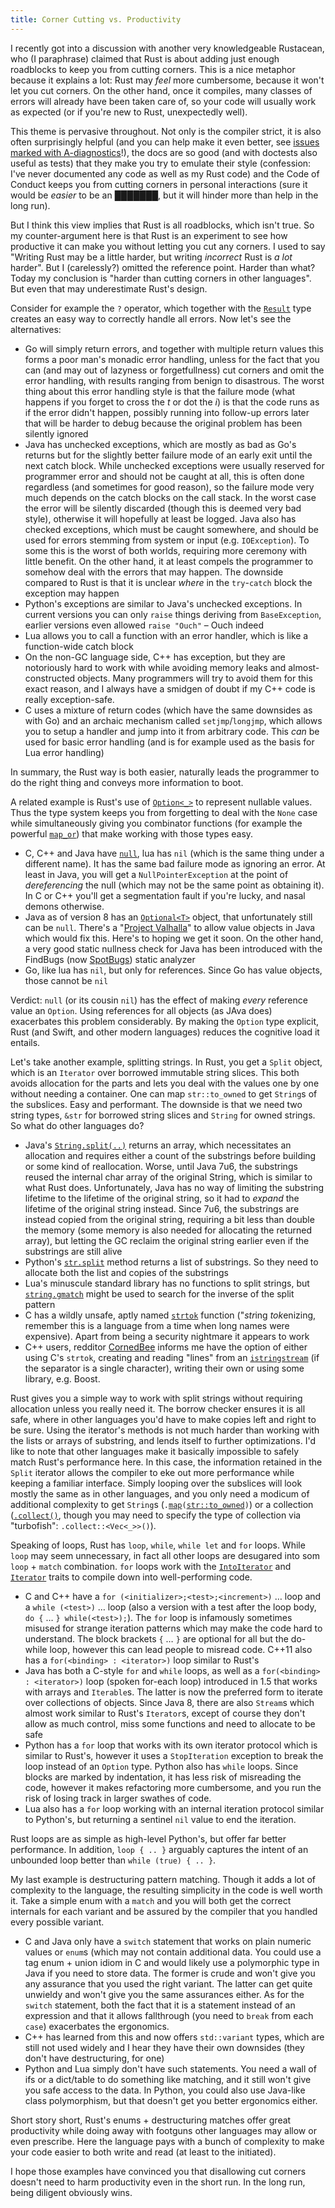 ```yaml
---
title: Corner Cutting vs. Productivity
---
```


I recently got into a discussion with another very knowledgeable Rustacean, who (I paraphrase)
claimed that Rust is about adding just enough roadblocks to keep you from cutting corners. This is
a nice metaphor because it explains a lot: Rust may *feel* more cumbersome, because it won't let
you cut corners. On the other hand, once it compiles, many classes of errors will already have been
taken care of, so your code will usually work as expected (or if you're new to Rust, unexpectedly
well).

This theme is pervasive throughout. Not only is the compiler strict, it is also often surprisingly
helpful (and you can help make it even better, see
[issues marked with A-diagnostics](https://github.com/rust-lang/rust/issues?q=is%3Aopen+is%3Aissue+label%3AA-diagnostics)!),
the docs are so good (and with doctests also useful as tests) that they make you try to emulate
their style (confession: I've never documented any code as well as my Rust code) and the Code of
Conduct keeps you from cutting corners in personal interactions (sure it would be *easier* to be an
███████, but it will hinder more than help in the long run).

But I think this view implies that Rust is all roadblocks, which isn't true. So my counter-argument
here is that Rust is an experiment to see how productive it can make you without letting you cut
any corners. I used to say "Writing Rust may be a little harder, but writing *incorrect* Rust is *a
lot* harder". But I (carelessly?) omitted the reference point. Harder than what? Today my
conclusion is "harder than cutting corners in other languages". But even that may underestimate
Rust's design.

Consider for example the `?` operator, which together with the [`Result`] type creates an easy way to
correctly handle all errors. Now let's see the alternatives:

[`Result`]: https://doc.rust-lang.org/std/result/enum.Result.html

* Go will simply return errors, and together with multiple return values this forms a poor man's
monadic error handling, unless for the fact that you can (and may out of lazyness or
forgetfullness) cut corners and omit the error handling, with results ranging from benign to
disastrous. The worst thing about this error handling style is that the failure mode (what happens
if you forget to cross the *t* or dot the *i*) is that the code runs as if the error didn't happen,
possibly running into follow-up errors later that will be harder to debug because the original
problem has been silently ignored
* Java has unchecked exceptions, which are mostly as bad as Go's returns but for the slightly
better failure mode of an early exit until the next catch block. While unchecked exceptions were
usually reserved for programmer error and should not be caught at all, this is often done
regardless (and sometimes for good reason), so the failure mode very much depends on the catch
blocks on the call stack. In the worst case the error will be silently discarded (though this is
deemed very bad style), otherwise it will hopefully at least be logged. Java also has checked
exceptions, which must be caught somewhere, and should be used for errors stemming from system or
input (e.g. `IOException`). To some this is the worst of both worlds, requiring more ceremony with
little benefit. On the other hand, it at least compels the programmer to somehow deal with the
errors that may happen. The downside compared to Rust is that it is unclear *where* in the
`try`-`catch` block the exception may happen
* Python's exceptions are similar to Java's unchecked exceptions. In current versions you can only
`raise` things deriving from `BaseException`, earlier versions even allowed `raise "Ouch"` – Ouch
indeed
* Lua allows you to call a function with an error handler, which is like a function-wide catch
block
* On the non-GC language side, C++ has exception, but they are notoriously hard to work with while
avoiding memory leaks and almost-constructed objects. Many programmers will try to avoid them for
this exact reason, and I always have a smidgen of doubt if my C++ code is really exception-safe.
* C uses a mixture of return codes (which have the same downsides as with Go) and an archaic
mechanism called `setjmp`/`longjmp`, which allows you to setup a handler and jump into it from
arbitrary code. This *can* be used for basic error handling (and is for example used as the basis
for Lua error handling)

In summary, the Rust way is both easier, naturally leads the programmer to do the right thing and
conveys more information to boot.

A related example is Rust's use of [`Option<_>`] to represent nullable values. Thus the type system
keeps you from forgetting to deal with the `None` case while simultaneously giving you combinator
functions (for example the powerful [`map_or`]) that make working with those types easy.

[`Option<_>`]: https://doc.rust-lang.org/std/option/enum.Option.html
[`map_or`]: https://doc.rust-lang.org/std/option/enum.Option.html#method.map_or

* C, C++ and Java have [`null`], lua has `nil` (which is the same thing under a different name). It
has the same bad failure mode as ignoring an error. At least in Java, you will get a
`NullPointerException` at the point of *dereferencing* the null (which may not be the same point as
obtaining it). In C or C++ you'll get a segmentation fault if you're lucky, and nasal demons
otherwise.
* Java as of version 8 has an [`Optional<T>`] object, that unfortunately still can be `null`.
There's a "[Project Valhalla]" to allow value objects in Java which would fix this. Here's to
hoping we get it soon. On the other hand, a very good static nullness check for Java has been
introduced with the FindBugs (now [SpotBugs](https://spotbugs.github.io/)) static analyzer
* Go, like lua has `nil`, but only for references. Since Go has value objects, those cannot be
`nil`

[Project Valhalla]: http://openjdk.java.net/projects/valhalla/
[`Optional<T>`]: https://docs.oracle.com/javase/8/docs/api/java/util/Optional.html
[`null`]: https://en.wikipedia.org/wiki/Tony_Hoare#Apologies_and_retractions

Verdict: `null` (or its cousin `nil`) has the effect of making *every* reference value an `Option`.
Using references for all objects (as JAva does) exacerbates this problem considerably. By making
the `Option` type explicit, Rust (and Swift, and other modern languages) reduces the cognitive load
it entails.

Let's take another example, splitting strings. In Rust, you get a `Split` object, which is an
`Iterator` over borrowed immutable string slices. This both avoids allocation for the parts and
lets you deal with the values one by one without needing a container. One can map `str::to_owned`
to get `String`s of the subslices. Easy and performant. The downside is that we need two string
types, `&str` for borrowed string slices and `String` for owned strings. So what do other languages
do?

* Java's [`String.split(..)`] returns an array, which necessitates an allocation and requires
either a count of the substrings before building or some kind of reallocation. Worse, until Java
7u6, the substrings reused the internal char array of the original String, which is similar to what
Rust does. Unfortunately, Java has no way of limiting the substring lifetime to the lifetime of the
original string, so it had to *expand* the lifetime of the original string instead. Since 7u6, the
substrings are instead copied from the original string, requiring a bit less than double the memory
(some memory is also needed for allocating the returned array), but letting the GC reclaim the
original string earlier even if the substrings are still alive
* Python's [`str.split`] method returns a list of substrings. So they need to allocate both the
list and copies of the substrings
* Lua's minuscule standard library has no functions to split strings, but [`string.gmatch`] might
be used to search for the inverse of the split pattern
* C has a wildly unsafe, aptly named [`strtok`] function ("*str*ing *tok*enizing, remember this is
a language from a time when long names were expensive). Apart from being a security nightmare it
appears to work
* C++ users, redditor [CornedBee](https://www.reddit.com/user/CornedBee) informs me have the option
of either using C's `strtok`, creating and reading "lines" from an [`istringstream`] (if the
separator is a single character), writing their own or using some library, e.g. Boost.

[`String.split(..)`]: https://docs.oracle.com/javase/8/docs/api/java/lang/String.html#split-java.lang.String-
[`str.split`]: https://docs.python.org/3/library/stdtypes.html#str.split
[`string.gmatch`]: https://www.lua.org/manual/5.3/manual.html#pdf-string.gmatch
[`strtok`]: https://linux.die.net/man/3/strtok
[`istringstream`]: http://www.cplusplus.com/reference/sstream/istringstream

Rust gives you a simple way to work with split strings without requiring allocation unless you
really need it. The borrow checker ensures it is all safe, where in other languages you'd have to
make copies left and right to be sure. Using the iterator's methods is not much harder than working
with the lists or arrays of substring, and lends itself to further optimizations. I'd like to note
that other languages make it basically impossible to safely match Rust's performance here. In this
case, the information retained in the `Split` iterator allows the compiler to eke out more
performance while keeping a familiar interface. Simply looping over the subslices will look mostly
the same as in other languages, and you only need a modicum of additional complexity to get
`String`s (`.`[`map`]`(`[`str::to_owned`]`)`) or a collection ([`.collect()`], though you may need to specify the
type of collection via "turbofish": `.collect::<Vec<_>>()`).

[`map`]: https://doc.rust-lang.org/std/iter/trait.Iterator.html#method.map
[`str::to_owned`]: https://doc.rust-lang.org/std/primitive.str.html#method.to_owned
[`.collect()`]: https://doc.rust-lang.org/std/iter/trait.Iterator.html#method.collect

Speaking of loops, Rust has `loop`, `while`, `while let` and `for` loops. While `loop` may seem
unnecessary, in fact all other loops are desugared into som `loop` + `match` combination. `for`
loops work with the [`IntoIterator`] and [`Iterator`] traits to compile down into well-performing
code.

[`IntoIterator`]: https://doc.rust-lang.org/std/iter/trait.IntoIterator.html
[`Iterator`]: https://doc.rust-lang.org/std/iter/trait.Iterator.html

* C and C++ have a `for (<initializer>;<test>;<increment>)` … loop and a `while (<test>)` … loop
(also a version with a test after the loop body, `do {` … `} while(<test>);`). The `for` loop is
infamously sometimes misused for strange iteration patterns which may make the code hard to
understand. The block brackets `{` … `}` are optional for all but the do-while loop, however this
can lead people to misread code. C++11 also has a `for(<binding> : <iterator>)` loop similar to
Rust's
* Java has both a C-style `for` and `while` loops, as well as a `for(<binding> : <iterator>)` loop
(spoken for-each loop) introduced in 1.5 that works with arrays and `Iterable`s. The latter is now
the preferred form to iterate over collections of objects. Since Java 8, there are also `Stream`s
which almost work similar to Rust's `Iterator`s, except of course they don't allow as much control,
miss some functions and need to allocate to be safe
* Python has a `for` loop that works with its own iterator protocol which is similar to Rust's,
however it uses a `StopIteration` exception to break the loop instead of an `Option` type. Python
also has `while` loops. Since blocks are marked by indentation, it has less risk of misreading the
code, however it makes refactoring more cumbersome, and you run the risk of losing track in larger
swathes of code.
* Lua also has a `for` loop working with an internal iteration protocol similar to Python's, but
returning a sentinel `nil` value to end the iteration.

Rust loops are as simple as high-level Python's, but offer far better performance. In addition,
`loop { .. }` arguably captures the intent of an unbounded loop better than `while (true) { .. }`.

My last example is destructuring pattern matching. Though it adds a lot of complexity to the
language, the resulting simplicity in the code is well worth it. Take a simple enum with a `match`
and you will both get the correct internals for each variant and be assured by the compiler that
you handled every possible variant.

* C and Java only have a `switch` statement that works on plain numeric values or `enum`s (which
may not contain additional data. You could use a tag enum + union idiom in C and would likely use a
polymorphic type in Java if you need to store data. The former is crude and won't give you any
assurance that you used the right variant. The latter can get quite unwieldy and won't give you the
same assurances either. As for the `switch` statement, both the fact that it is a statement instead
of an expression and that it allows fallthrough (you need to `break` from each `case`) exacerbates
the ergonomics.
* C++ has learned from this and now offers `std::variant` types, which are still not used widely
and I hear they have their own downsides (they don't have destructuring, for one)
* Python and Lua simply don't have such statements. You need a wall of ifs or a dict/table to do
something like matching, and it still won't give you safe access to the data. In Python, you could
also use Java-like class polymorphism, but that doesn't get you better ergonomics either.

Short story short, Rust's enums + destructuring matches offer great productivity while doing away
with footguns other languages may allow or even prescribe. Here the language pays with a bunch of
complexity to make your code easier to both write and read (at least to the initiated).

I hope those examples have convinced you that disallowing cut corners doesn't need to harm
productivity even in the short run. In the long run, being diligent obviously wins.

